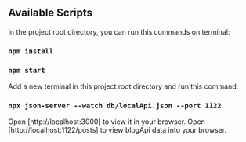 ## Available Scripts

In the project root directory, you can run this commands on terminal:

### `npm install`
### `npm start`

Add a new terminal in this project root directory and run this command:

### `npx json-server --watch db/localApi.json --port 1122`

Open [http://localhost:3000] to view it in your browser.
Open [http://localhost:1122/posts] to view blogApi data into your browser.
